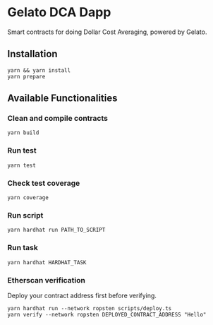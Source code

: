 # Gelato DCA Dapp

Smart contracts for doing Dollar Cost Averaging, powered by Gelato.

## Installation

```
yarn && yarn install
yarn prepare
```

## Available Functionalities

### Clean and compile contracts
```
yarn build
```

### Run test
```
yarn test
```

### Check test coverage
```
yarn coverage
```

### Run script
```
yarn hardhat run PATH_TO_SCRIPT
```

### Run task
```
yarn hardhat HARDHAT_TASK
```

### Etherscan verification
Deploy your contract address first before verifying.

```
yarn hardhat run --network ropsten scripts/deploy.ts
yarn verify --network ropsten DEPLOYED_CONTRACT_ADDRESS "Hello"
```
